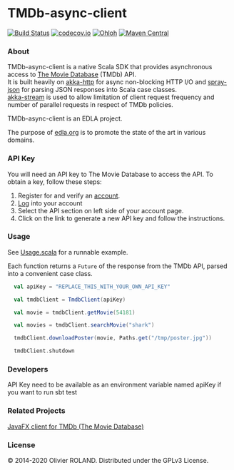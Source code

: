 # TMDb-async-client
[![Build Status](https://img.shields.io/travis/newca12/TMDb-async-client.svg)](https://travis-ci.org/newca12/TMDb-async-client)
[![codecov.io](https://img.shields.io/codecov/c/github/newca12/TMDb-async-client.svg)](https://codecov.io/github/newca12/TMDb-async-client?branch=master)
[![Ohloh](http://www.ohloh.net/p/TMDb-async-client/widgets/project_thin_badge.gif)](https://www.ohloh.net/p/TMDb-async-client)
[![Maven Central](https://img.shields.io/maven-central/v/org.edla/tmdb-async-client_2.13.svg)](https://maven-badges.herokuapp.com/maven-central/org.edla/tmdb-async-client_2.13)

### About ###
TMDb-async-client is a native Scala SDK that provides asynchronous access to [The Movie Database][1] (TMDb) API.  
It is built heavily on [akka-http][2] for async non-blocking HTTP I/O and [spray-json][3] for parsing JSON responses into Scala case classes.  
[akka-stream][4] is used to allow limitation of client request frequency and number of parallel requests in respect of TMDb policies.

TMDb-async-client is an EDLA project.

The purpose of [edla.org](http://www.edla.org) is to promote the state of the art in various domains.

### API Key ###
You will need an API key to The Movie Database to access the API.  To obtain a key, follow these steps:

1. Register for and verify an [account](https://www.themoviedb.org/account/signup).
2. [Log](https://www.themoviedb.org/login) into your account
3. Select the API section on left side of your account page.
4. Click on the link to generate a new API key and follow the instructions.

### Usage ###

See [Usage.scala](https://github.com/newca12/TMDb-async-client/blob/master/src/main/scala/org/edla/tmdb/client/Usage.scala) for a runnable example.

Each function returns a `Future` of the response from the TMDb API, parsed into a convenient case class.

``` scala
  val apiKey = "REPLACE_THIS_WITH_YOUR_OWN_API_KEY"

  val tmdbClient = TmdbClient(apiKey)

  val movie = tmdbClient.getMovie(54181)

  val movies = tmdbClient.searchMovie("shark")

  tmdbClient.downloadPoster(movie, Paths.get("/tmp/poster.jpg"))

  tmdbClient.shutdown
```

### Developers ###

API Key need to be available as an environment variable named apiKey if you want to run sbt test

### Related Projects ###

[JavaFX client for TMDb (The Movie Database) ](https://github.com/newca12/TMDb-shelf)

### License ###
© 2014-2020 Olivier ROLAND. Distributed under the GPLv3 License.

[1]: http://www.themoviedb.org/
[2]: http://doc.akka.io/docs/akka-http/current/scala/http/index.html
[3]: http://doc.akka.io/docs/akka-http/current/scala/http/common/json-support.html
[4]: http://doc.akka.io/docs/akka/2.4/scala/stream/stream-cookbook.html#Globally_limiting_the_rate_of_a_set_of_streams
